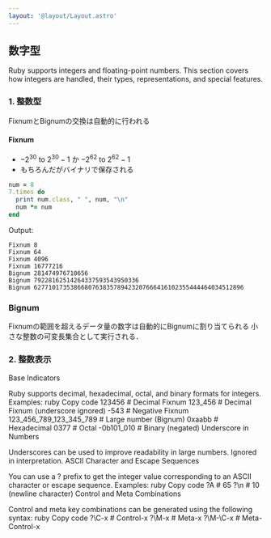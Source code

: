 ```yaml
---
layout: '@layout/Layout.astro'
---
```

## 数字型
Ruby supports integers and floating-point numbers. This section covers how integers are handled, their types, representations, and special features.

### 1. 整数型
FixnumとBignumの交換は自動的に行われる
#### Fixnum

* $-2^{30}$ to $2^{30}-1$ か $-2^{62}$ to $2^{62}-1$
* もちろんだがバイナリで保存される
```ruby
num = 8
7.times do
  print num.class, " ", num, "\n"
  num *= num
end
```
Output:
```textss
Fixnum 8
Fixnum 64
Fixnum 4096
Fixnum 16777216
Bignum 281474976710656
Bignum 79228162514264337593543950336
Bignum 6277101735386680763835789423207666416102355444464034512896
```
### Bignum
Fixnumの範囲を超えるデータ量の数字は自動的にBignumに割り当てられる
小さな整数の可変長集合として実行される．

### 2. 整数表示
Base Indicators

Ruby supports decimal, hexadecimal, octal, and binary formats for integers.
Examples:
ruby
Copy code
123456                    # Decimal Fixnum
123_456                   # Decimal Fixnum (underscore ignored)
-543                      # Negative Fixnum
123_456_789_123_345_789   # Large number (Bignum)
0xaabb                    # Hexadecimal
0377                      # Octal
-0b101_010                # Binary (negated)
Underscore in Numbers

Underscores can be used to improve readability in large numbers.
Ignored in interpretation.
ASCII Character and Escape Sequences

You can use a ? prefix to get the integer value corresponding to an ASCII character or escape sequence.
Examples:
ruby
Copy code
?A          # 65
?\n         # 10 (newline character)
Control and Meta Combinations

Control and meta key combinations can be generated using the following syntax:
ruby
Copy code
?\C-x       # Control-x
?\M-x       # Meta-x
?\M-\C-x    # Meta-Control-x